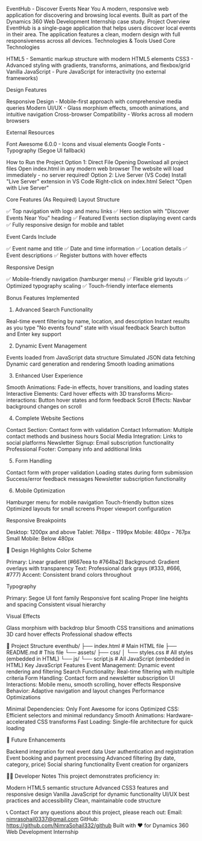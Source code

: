 EventHub - Discover Events Near You
A modern, responsive web application for discovering and browsing local events. Built as part of the Dynamics 360 Web Development Internship case study.
Project Overview
EventHub is a single-page application that helps users discover local events in their area. The application features a clean, modern design with full responsiveness across all devices.
Technologies & Tools Used
Core Technologies

HTML5 - Semantic markup structure with modern HTML5 elements
CSS3 - Advanced styling with gradients, transforms, animations, and flexbox/grid
Vanilla JavaScript - Pure JavaScript for interactivity (no external frameworks)

Design Features

Responsive Design - Mobile-first approach with comprehensive media queries
Modern UI/UX - Glass morphism effects, smooth animations, and intuitive navigation
Cross-browser Compatibility - Works across all modern browsers

External Resources

Font Awesome 6.0.0 - Icons and visual elements
Google Fonts - Typography (Segoe UI fallback)

How to Run the Project
Option 1: Direct File Opening
Download all project files
Open index.html in any modern web browser
The website will load immediately - no server required!
Option 2: Live Server (VS Code)
Install "Live Server" extension in VS Code
Right-click on index.html
Select "Open with Live Server"

Core Features (As Required)
Layout Structure

✅ Top navigation with logo and menu links
✅ Hero section with "Discover Events Near You" heading
✅ Featured Events section displaying event cards
✅ Fully responsive design for mobile and tablet

Event Cards Include

✅ Event name and title
✅ Date and time information
✅ Location details
✅ Event descriptions
✅ Register buttons with hover effects

Responsive Design

✅ Mobile-friendly navigation (hamburger menu)
✅ Flexible grid layouts
✅ Optimized typography scaling
✅ Touch-friendly interface elements

Bonus Features Implemented
1. Advanced Search Functionality

Real-time event filtering by name, location, and description
Instant results as you type
"No events found" state with visual feedback
Search button and Enter key support

2. Dynamic Event Management

Events loaded from JavaScript data structure
Simulated JSON data fetching
Dynamic card generation and rendering
Smooth loading animations

3. Enhanced User Experience

Smooth Animations: Fade-in effects, hover transitions, and loading states
Interactive Elements: Card hover effects with 3D transforms
Micro-interactions: Button hover states and form feedback
Scroll Effects: Navbar background changes on scroll

4. Complete Website Sections

Contact Section: Contact form with validation
Contact Information: Multiple contact methods and business hours
Social Media Integration: Links to social platforms
Newsletter Signup: Email subscription functionality
Professional Footer: Company info and additional links

5. Form Handling

Contact form with proper validation
Loading states during form submission
Success/error feedback messages
Newsletter subscription functionality

6. Mobile Optimization

Hamburger menu for mobile navigation
Touch-friendly button sizes
Optimized layouts for small screens
Proper viewport configuration

Responsive Breakpoints

Desktop: 1200px and above
Tablet: 768px - 1199px
Mobile: 480px - 767px
Small Mobile: Below 480px

🎨 Design Highlights
Color Scheme

Primary: Linear gradient (#667eea to #764ba2)
Background: Gradient overlays with transparency
Text: Professional dark grays (#333, #666, #777)
Accent: Consistent brand colors throughout

Typography

Primary: Segoe UI font family
Responsive font scaling
Proper line heights and spacing
Consistent visual hierarchy

Visual Effects

Glass morphism with backdrop blur
Smooth CSS transitions and animations
3D card hover effects
Professional shadow effects

📂 Project Structure
eventhub/
├── index.html          # Main HTML file
├── README.md           # This file
└── assets/
    ├── css/
    │   └── styles.css  # All styles (embedded in HTML)
    └── js/
        └── script.js   # All JavaScript (embedded in HTML)
 Key JavaScript Features
Event Management: Dynamic event rendering and filtering
Search Functionality: Real-time filtering with multiple criteria
Form Handling: Contact form and newsletter subscription
UI Interactions: Mobile menu, smooth scrolling, hover effects
Responsive Behavior: Adaptive navigation and layout changes
 Performance Optimizations

Minimal Dependencies: Only Font Awesome for icons
Optimized CSS: Efficient selectors and minimal redundancy
Smooth Animations: Hardware-accelerated CSS transforms
Fast Loading: Single-file architecture for quick loading

🎯 Future Enhancements

Backend integration for real event data
User authentication and registration
Event booking and payment processing
Advanced filtering (by date, category, price)
Social sharing functionality
Event creation for organizers

👨‍💻 Developer Notes
This project demonstrates proficiency in:

Modern HTML5 semantic structure
Advanced CSS3 features and responsive design
Vanilla JavaScript for dynamic functionality
UI/UX best practices and accessibility
Clean, maintainable code structure

📞 Contact
For any questions about this project, please reach out:
Email: nimrasohail0337@gmail.com
GitHub: https://github.com/NimraSohail332/github
Built with ❤️ for Dynamics 360 Web Development Internship
